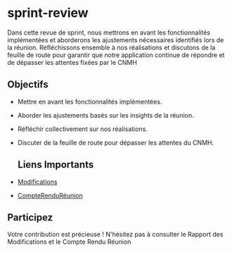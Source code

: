 # sprint-review
Dans cette revue de sprint, nous mettrons en avant les fonctionnalités implémentées et aborderons les ajustements nécessaires identifiés lors de la réunion. Réfléchissons ensemble à nos réalisations et discutons de la feuille de route pour garantir que notre application continue de répondre et de dépasser les attentes fixées par le CNMH
## Objectifs

- Mettre en avant les fonctionnalités implémentées.
- Aborder les ajustements basés sur les insights de la réunion.
- Réfléchir collectivement sur nos réalisations.
- Discuter de la feuille de route pour dépasser les attentes du CNMH.
  
  ## Liens Importants
- [Modifications](https://github.com/Yasmine-daifane/sprint-review/blob/main/Modifications.md)
- [CompteRenduRéunion](https://github.com/Yasmine-daifane/sprint-review/blob/main/CompteRendueR%C3%A9union.md)

## Participez

Votre contribution est précieuse ! N'hésitez pas à consulter le Rapport des Modifications et le Compte Rendu Réunion
